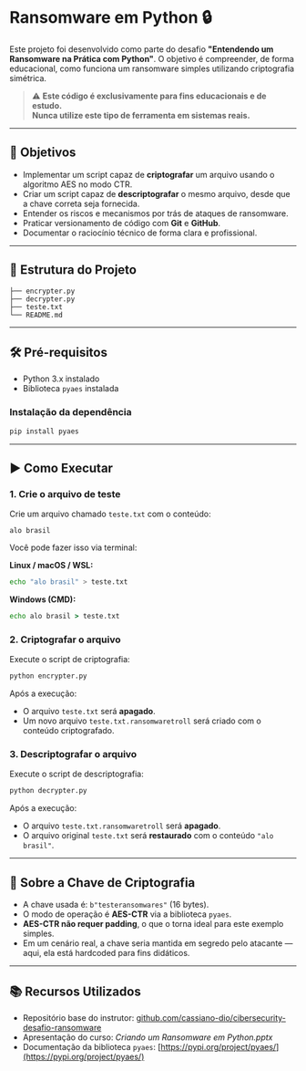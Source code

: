 # Ransomware em Python 🔒

Este projeto foi desenvolvido como parte do desafio **"Entendendo um Ransomware na Prática com Python"**. O objetivo é compreender, de forma educacional, como funciona um ransomware simples utilizando criptografia simétrica.

> ⚠️ **Este código é exclusivamente para fins educacionais e de estudo.**  
> **Nunca utilize este tipo de ferramenta em sistemas reais.**

---

## 🎯 Objetivos

- Implementar um script capaz de **criptografar** um arquivo usando o algoritmo AES no modo CTR.
- Criar um script capaz de **descriptografar** o mesmo arquivo, desde que a chave correta seja fornecida.
- Entender os riscos e mecanismos por trás de ataques de ransomware.
- Praticar versionamento de código com **Git** e **GitHub**.
- Documentar o raciocínio técnico de forma clara e profissional.

---

## 📁 Estrutura do Projeto

```
├── encrypter.py     
├── decrypter.py        
├── teste.txt           
└── README.md           
```

---

## 🛠️ Pré-requisitos

- Python 3.x instalado
- Biblioteca `pyaes` instalada

### Instalação da dependência

```bash
pip install pyaes
```

---

## ▶️ Como Executar

### 1. Crie o arquivo de teste

Crie um arquivo chamado `teste.txt` com o conteúdo:

```
alo brasil
```

Você pode fazer isso via terminal:

**Linux / macOS / WSL:**
```bash
echo "alo brasil" > teste.txt
```

**Windows (CMD):**
```cmd
echo alo brasil > teste.txt
```

### 2. Criptografar o arquivo

Execute o script de criptografia:

```bash
python encrypter.py
```

Após a execução:
- O arquivo `teste.txt` será **apagado**.
- Um novo arquivo `teste.txt.ransomwaretroll` será criado com o conteúdo criptografado.

### 3. Descriptografar o arquivo

Execute o script de descriptografia:

```bash
python decrypter.py
```

Após a execução:
- O arquivo `teste.txt.ransomwaretroll` será **apagado**.
- O arquivo original `teste.txt` será **restaurado** com o conteúdo `"alo brasil"`.

---

## 🔐 Sobre a Chave de Criptografia

- A chave usada é: `b"testeransomwares"` (16 bytes).
- O modo de operação é **AES-CTR** via a biblioteca `pyaes`.
- **AES-CTR não requer padding**, o que o torna ideal para este exemplo simples.
- Em um cenário real, a chave seria mantida em segredo pelo atacante — aqui, ela está hardcoded para fins didáticos.

---

## 📚 Recursos Utilizados

- Repositório base do instrutor: [github.com/cassiano-dio/cibersecurity-desafio-ransomware](https://github.com/cassiano-dio/cibersecurity-desafio-ransomware)
- Apresentação do curso: *Criando um Ransomware em Python.pptx*
- Documentação da biblioteca `pyaes`: [https://pypi.org/project/pyaes/](https://pypi.org/project/pyaes/)
